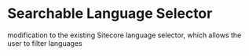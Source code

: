 # Searchable Language Selector
modification to the existing Sitecore language selector, which allows the user to filter languages
